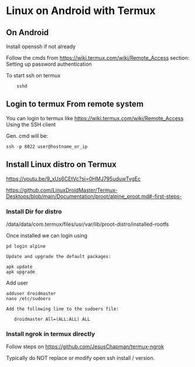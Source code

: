 
# Linux on Android with Termux 

## On Android

Install openssh if not already


Follow the cmds from
	https://wiki.termux.com/wiki/Remote_Access
	section: Setting up password authentication

To start ssh on termux

```
	sshd
```

## Login to termux From remote system

You can login to termux like
	https://wiki.termux.com/wiki/Remote_Access
Using the SSH client

Gen. cmd will be: 
 
```
ssh -p 8022 user@hostname_or_ip
```

## Install Linux distro on Termux

https://youtu.be/9_xUs6CEtVc?si=0HMJ795uduwTvgEc

https://github.com/LinuxDroidMaster/Termux-Desktops/blob/main/Documentation/proot/alpine_proot.md#-first-steps-

### Install Dir for distro
/data/data/com.termux/files/usr/var/lib/proot-distro/installed-rootfs

Once installed we can login using
 
```
pd login alpine
```

	Update and upgrade the default packages:
 
```
apk update
apk upgrade
```

  Add user

  
```
adduser droidmaster
nano /etc/sudoers
```

	Add the following line to the sudoers file:

 ```
	droidmaster All=(ALL:ALL) ALL
```

### Install ngrok in termux directly

Follow steps on https://github.com/JesusChapman/termux-ngrok

Typically do NOT replace or modify open ssh install / version.
